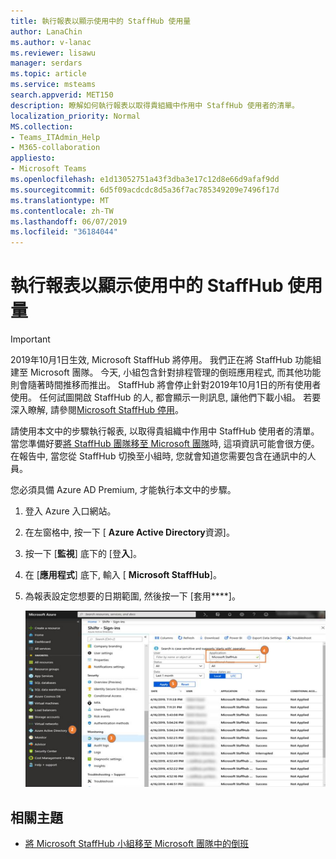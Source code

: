 ```yaml
---
title: 執行報表以顯示使用中的 StaffHub 使用量
author: LanaChin
ms.author: v-lanac
ms.reviewer: lisawu
manager: serdars
ms.topic: article
ms.service: msteams
search.appverid: MET150
description: 瞭解如何執行報表以取得貴組織中作用中 StaffHub 使用者的清單。
localization_priority: Normal
MS.collection:
- Teams_ITAdmin_Help
- M365-collaboration
appliesto:
- Microsoft Teams
ms.openlocfilehash: e1d13052751a43f3dba3e17c12d8e66d9afaf9dd
ms.sourcegitcommit: 6d5f09acdcdc8d5a36f7ac785349209e7496f17d
ms.translationtype: MT
ms.contentlocale: zh-TW
ms.lasthandoff: 06/07/2019
ms.locfileid: "36184044"
---
```

# <a name="run-a-report-to-show-active-staffhub-usage"></a>執行報表以顯示使用中的 StaffHub 使用量

> [!IMPORTANT]
> 2019年10月1日生效, Microsoft StaffHub 將停用。 我們正在將 StaffHub 功能組建至 Microsoft 團隊。 今天, 小組包含針對排程管理的倒班應用程式, 而其他功能則會隨著時間推移而推出。 StaffHub 將會停止針對2019年10月1日的所有使用者使用。 任何試圖開啟 StaffHub 的人, 都會顯示一則訊息, 讓他們下載小組。 若要深入瞭解, 請參閱[Microsoft StaffHub 停用](microsoft-staffhub-to-be-retired.md)。  

請使用本文中的步驟執行報表, 以取得貴組織中作用中 StaffHub 使用者的清單。 當您準備好要[將 StaffHub 團隊移至 Microsoft 團隊](move-staffhub-teams-to-shifts-in-teams.md)時, 這項資訊可能會很方便。 在報告中, 當您從 StaffHub 切換至小組時, 您就會知道您需要包含在通訊中的人員。

您必須具備 Azure AD Premium, 才能執行本文中的步驟。

1. 登入 Azure 入口網站。
2. 在左窗格中, 按一下 [ **Azure Active Directory**資源]。
3. 按一下 [**監視**] 底下的 [登**入**]。
4. 在 [**應用程式**] 底下, 輸入 [ **Microsoft StaffHub**]。
5. 為報表設定您想要的日期範圍, 然後按一下 [套用****]。 

    ![螢幕擷取畫面顯示如何顯示作用中 StaffHub 使用方式的相關步驟](../../media/staffhub-active-usage-report.png)

## <a name="related-topics"></a>相關主題

- [將 Microsoft StaffHub 小組移至 Microsoft 團隊中的倒班](move-staffhub-teams-to-shifts-in-teams.md)
